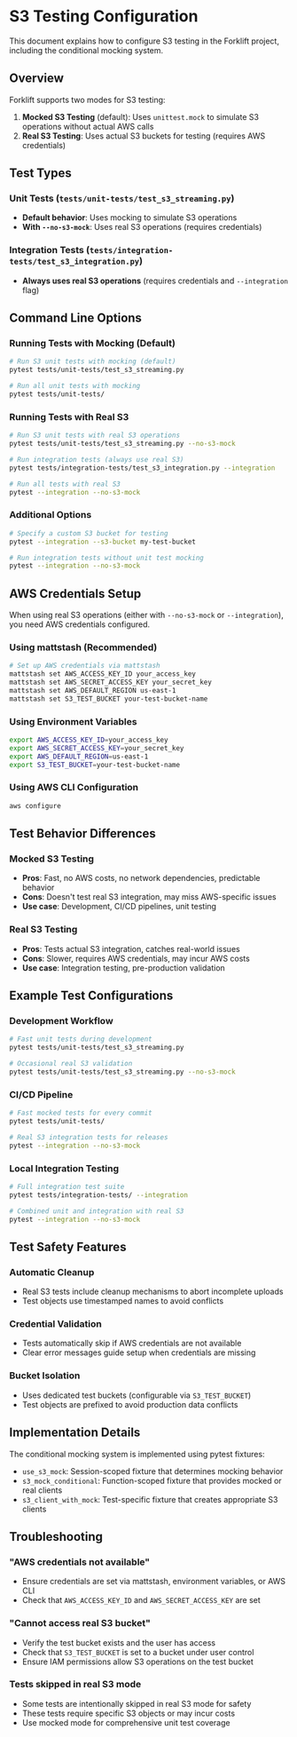 # S3 Testing Configuration

This document explains how to configure S3 testing in the Forklift project, including the conditional mocking system.

## Overview

Forklift supports two modes for S3 testing:

1. **Mocked S3 Testing** (default): Uses `unittest.mock` to simulate S3 operations without actual AWS calls
2. **Real S3 Testing**: Uses actual S3 buckets for testing (requires AWS credentials)

## Test Types

### Unit Tests (`tests/unit-tests/test_s3_streaming.py`)
- **Default behavior**: Uses mocking to simulate S3 operations
- **With `--no-s3-mock`**: Uses real S3 operations (requires credentials)

### Integration Tests (`tests/integration-tests/test_s3_integration.py`)
- **Always uses real S3 operations** (requires credentials and `--integration` flag)

## Command Line Options

### Running Tests with Mocking (Default)
```bash
# Run S3 unit tests with mocking (default)
pytest tests/unit-tests/test_s3_streaming.py

# Run all unit tests with mocking
pytest tests/unit-tests/
```

### Running Tests with Real S3
```bash
# Run S3 unit tests with real S3 operations
pytest tests/unit-tests/test_s3_streaming.py --no-s3-mock

# Run integration tests (always use real S3)
pytest tests/integration-tests/test_s3_integration.py --integration

# Run all tests with real S3
pytest --integration --no-s3-mock
```

### Additional Options
```bash
# Specify a custom S3 bucket for testing
pytest --integration --s3-bucket my-test-bucket

# Run integration tests without unit test mocking
pytest --integration --no-s3-mock
```

## AWS Credentials Setup

When using real S3 operations (either with `--no-s3-mock` or `--integration`), you need AWS credentials configured.

### Using mattstash (Recommended)
```bash
# Set up AWS credentials via mattstash
mattstash set AWS_ACCESS_KEY_ID your_access_key
mattstash set AWS_SECRET_ACCESS_KEY your_secret_key
mattstash set AWS_DEFAULT_REGION us-east-1
mattstash set S3_TEST_BUCKET your-test-bucket-name
```

### Using Environment Variables
```bash
export AWS_ACCESS_KEY_ID=your_access_key
export AWS_SECRET_ACCESS_KEY=your_secret_key
export AWS_DEFAULT_REGION=us-east-1
export S3_TEST_BUCKET=your-test-bucket-name
```

### Using AWS CLI Configuration
```bash
aws configure
```

## Test Behavior Differences

### Mocked S3 Testing
- **Pros**: Fast, no AWS costs, no network dependencies, predictable behavior
- **Cons**: Doesn't test real S3 integration, may miss AWS-specific issues
- **Use case**: Development, CI/CD pipelines, unit testing

### Real S3 Testing  
- **Pros**: Tests actual S3 integration, catches real-world issues
- **Cons**: Slower, requires AWS credentials, may incur AWS costs
- **Use case**: Integration testing, pre-production validation

## Example Test Configurations

### Development Workflow
```bash
# Fast unit tests during development
pytest tests/unit-tests/test_s3_streaming.py

# Occasional real S3 validation
pytest tests/unit-tests/test_s3_streaming.py --no-s3-mock
```

### CI/CD Pipeline
```bash
# Fast mocked tests for every commit
pytest tests/unit-tests/

# Real S3 integration tests for releases
pytest --integration --no-s3-mock
```

### Local Integration Testing
```bash
# Full integration test suite
pytest tests/integration-tests/ --integration

# Combined unit and integration with real S3
pytest --integration --no-s3-mock
```

## Test Safety Features

### Automatic Cleanup
- Real S3 tests include cleanup mechanisms to abort incomplete uploads
- Test objects use timestamped names to avoid conflicts

### Credential Validation
- Tests automatically skip if AWS credentials are not available
- Clear error messages guide setup when credentials are missing

### Bucket Isolation
- Uses dedicated test buckets (configurable via `S3_TEST_BUCKET`)
- Test objects are prefixed to avoid production data conflicts

## Implementation Details

The conditional mocking system is implemented using pytest fixtures:

- `use_s3_mock`: Session-scoped fixture that determines mocking behavior
- `s3_mock_conditional`: Function-scoped fixture that provides mocked or real clients
- `s3_client_with_mock`: Test-specific fixture that creates appropriate S3 clients

## Troubleshooting

### "AWS credentials not available"
- Ensure credentials are set via mattstash, environment variables, or AWS CLI
- Check that `AWS_ACCESS_KEY_ID` and `AWS_SECRET_ACCESS_KEY` are set

### "Cannot access real S3 bucket"
- Verify the test bucket exists and the user has access
- Check that `S3_TEST_BUCKET` is set to a bucket under user control
- Ensure IAM permissions allow S3 operations on the test bucket

### Tests skipped in real S3 mode
- Some tests are intentionally skipped in real S3 mode for safety
- These tests require specific S3 objects or may incur costs
- Use mocked mode for comprehensive unit test coverage
